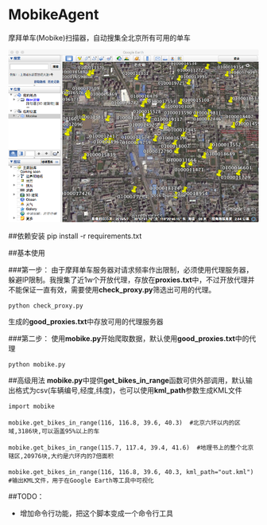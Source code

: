 # MobikeAgent
摩拜单车(Mobike)扫描器，自动搜集全北京所有可用的单车

![Google Earth中可视化收集到的KML](https://raw.githubusercontent.com/yrjyrj123/image/master/mobike_google_earth.png)


##依赖安装
	pip install -r requirements.txt

##基本使用

###第一步：
由于摩拜单车服务器对请求频率作出限制，必须使用代理服务器，躲避IP限制。我搜集了近1w个开放代理，存放在**proxies.txt**中，不过开放代理并不能保证一直有效，需要使用**check_proxy.py**筛选出可用的代理。

	python check_proxy.py
	
生成的**good_proxies.txt**中存放可用的代理服务器

###第二步：
使用**mobike.py**开始爬取数据，默认使用**good_proxies.txt**中的代理
	
	python mobike.py
	
##高级用法
**mobike.py**中提供**get\_bikes\_in\_range**函数可供外部调用，默认输出格式为csv(车辆编号,经度,纬度)，也可以使用**kml\_path**参数生成KML文件

	import mobike
	
	mobike.get_bikes_in_range(116, 116.8, 39.6, 40.3)  #北京六环以内的区域,3186块,可以涵盖95%以上的车
	
    mobike.get_bikes_in_range(115.7, 117.4, 39.4, 41.6)  #地理书上的整个北京辖区,20976块,大约是六环内的7倍面积	
    
    mobike.get_bikes_in_range(116, 116.8, 39.6, 40.3, kml_path="out.kml")   #输出KML文件，用于在Google Earth等工具中可视化
    
##TODO：
* 增加命令行功能，把这个脚本变成一个命令行工具